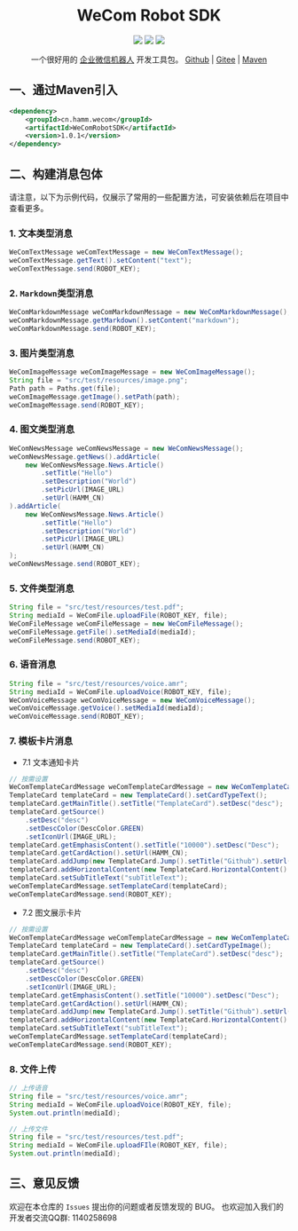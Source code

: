 <h1 align="center">WeCom Robot SDK</h1>
<p align="center">
    <img src="https://img.shields.io/badge/License-MIT-orange.svg"/>
    <img src="https://img.shields.io/badge/JDK-1.8+-green.svg"/>
    <img src="https://img.shields.io/maven-metadata/v.svg?label=Maven%20Central&metadataUrl=https%3A%2F%2Frepo1.maven.org%2Fmaven2%2Fcn%2Fhamm%2Fwecom%2FWeComRobotSDK%2Fmaven-metadata.xml"/>
</p>

<p align="center">
一个很好用的 <a href="https://developer.work.weixin.qq.com/document/path/91770" target="_blank">企业微信机器人</a> 开发工具包。 <a href="https://github.com/HammCn/WeComRobotSDK" target="_blank">Github</a> | <a href="https://gitee.com/hamm/WeComRobotSDK">Gitee</a> | <a href="https://central.sonatype.com/artifact/cn.hamm.wecom/WeComRobotSDK">Maven</a>
</p>

## 一、通过Maven引入

```xml
<dependency>
    <groupId>cn.hamm.wecom</groupId>
    <artifactId>WeComRobotSDK</artifactId>
    <version>1.0.1</version>
</dependency>
```

## 二、构建消息包体

请注意，以下为示例代码，仅展示了常用的一些配置方法，可安装依赖后在项目中查看更多。

### 1. 文本类型消息
```java
WeComTextMessage weComTextMessage = new WeComTextMessage();
weComTextMessage.getText().setContent("text");
weComTextMessage.send(ROBOT_KEY);
```

### 2. `Markdown`类型消息

```java
WeComMarkdownMessage weComMarkdownMessage = new WeComMarkdownMessage();
weComMarkdownMessage.getMarkdown().setContent("markdown");
weComMarkdownMessage.send(ROBOT_KEY);
```

### 3. 图片类型消息

```java
WeComImageMessage weComImageMessage = new WeComImageMessage();
String file = "src/test/resources/image.png";
Path path = Paths.get(file);
weComImageMessage.getImage().setPath(path);
weComImageMessage.send(ROBOT_KEY);
```

### 4. 图文类型消息

```java
WeComNewsMessage weComNewsMessage = new WeComNewsMessage();
weComNewsMessage.getNews().addArticle(
    new WeComNewsMessage.News.Article()
        .setTitle("Hello")
        .setDescription("World")
        .setPicUrl(IMAGE_URL)
        .setUrl(HAMM_CN)
).addArticle(
    new WeComNewsMessage.News.Article()
        .setTitle("Hello")
        .setDescription("World")
        .setPicUrl(IMAGE_URL)
        .setUrl(HAMM_CN)
);
weComNewsMessage.send(ROBOT_KEY);
```

### 5. 文件类型消息

```java
String file = "src/test/resources/test.pdf";
String mediaId = WeComFile.uploadFile(ROBOT_KEY, file);
WeComFileMessage weComFileMessage = new WeComFileMessage();
weComFileMessage.getFile().setMediaId(mediaId);
weComFileMessage.send(ROBOT_KEY);
```

### 6. 语音消息

```java
String file = "src/test/resources/voice.amr";
String mediaId = WeComFile.uploadVoice(ROBOT_KEY, file);
WeComVoiceMessage weComVoiceMessage = new WeComVoiceMessage();
weComVoiceMessage.getVoice().setMediaId(mediaId);
weComVoiceMessage.send(ROBOT_KEY);
```

### 7. 模板卡片消息

- 7.1 文本通知卡片
    
```java
// 按需设置
WeComTemplateCardMessage weComTemplateCardMessage = new WeComTemplateCardMessage();
TemplateCard templateCard = new TemplateCard().setCardTypeText();
templateCard.getMainTitle().setTitle("TemplateCard").setDesc("desc");
templateCard.getSource()
    .setDesc("desc")
    .setDescColor(DescColor.GREEN)
    .setIconUrl(IMAGE_URL);
templateCard.getEmphasisContent().setTitle("10000").setDesc("Desc");
templateCard.getCardAction().setUrl(HAMM_CN);
templateCard.addJump(new TemplateCard.Jump().setTitle("Github").setUrl(HAMM_CN));
templateCard.addHorizontalContent(new TemplateCard.HorizontalContent().setKeyName("Key").setValue("Value"));
templateCard.setSubTitleText("subTitleText");
weComTemplateCardMessage.setTemplateCard(templateCard);
weComTemplateCardMessage.send(ROBOT_KEY);
```    

- 7.2 图文展示卡片

```java
// 按需设置
WeComTemplateCardMessage weComTemplateCardMessage = new WeComTemplateCardMessage();
TemplateCard templateCard = new TemplateCard().setCardTypeImage();
templateCard.getMainTitle().setTitle("TemplateCard").setDesc("desc");
templateCard.getSource()
    .setDesc("desc")
    .setDescColor(DescColor.GREEN)
    .setIconUrl(IMAGE_URL);
templateCard.getEmphasisContent().setTitle("10000").setDesc("Desc");
templateCard.getCardAction().setUrl(HAMM_CN);
templateCard.addJump(new TemplateCard.Jump().setTitle("Github").setUrl(HAMM_CN));
templateCard.addHorizontalContent(new TemplateCard.HorizontalContent().setKeyName("Key").setValue("Value"));
templateCard.setSubTitleText("subTitleText");
weComTemplateCardMessage.setTemplateCard(templateCard);
weComTemplateCardMessage.send(ROBOT_KEY);
```   

### 8. 文件上传

```java
// 上传语音
String file = "src/test/resources/voice.amr";
String mediaId = WeComFile.uploadVoice(ROBOT_KEY, file);
System.out.println(mediaId);
```

```java
// 上传文件
String file = "src/test/resources/test.pdf";
String mediaId = WeComFile.uploadFIle(ROBOT_KEY, file);
System.out.println(mediaId);
```

## 三、意见反馈

欢迎在本仓库的 `Issues` 提出你的问题或者反馈发现的 BUG。 也欢迎加入我们的开发者交流QQ群: 1140258698

